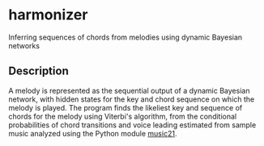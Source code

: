 # harmonizer
Inferring sequences of chords from melodies using dynamic Bayesian networks

## Description

A melody is represented as the sequential output of a dynamic Bayesian network, with hidden states for the key and chord sequence on which the melody is played. The program finds the likeliest key and sequence of chords for the melody using Viterbi's algorithm, from the conditional probabilities of chord transitions and voice leading estimated from sample music analyzed using the Python module [music21](https://github.com/cuthbertLab/music21).

